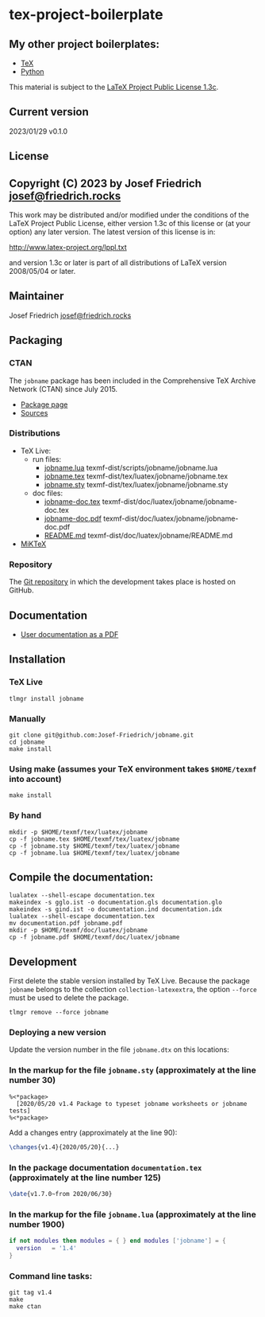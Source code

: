 # tex-project-boilerplate

## My other project boilerplates:

* [TeX](https://github.com/Josef-Friedrich/tex-project-boilerplate)
* [Python](https://github.com/Josef-Friedrich/python-project-boilerplate)

This material is subject to the [LaTeX Project Public License 1.3c](https://www.ctan.org/license/lppl1.3).

## Current version

2023/01/29 v0.1.0

## License

Copyright (C) 2023 by Josef Friedrich <josef@friedrich.rocks>
------------------------------------------------------------------------
This work may be distributed and/or modified under the conditions of
the LaTeX Project Public License, either version 1.3c of this license
or (at your option) any later version.  The latest version of this
license is in:

  http://www.latex-project.org/lppl.txt

and version 1.3c or later is part of all distributions of LaTeX
version 2008/05/04 or later.

## Maintainer

Josef Friedrich <josef@friedrich.rocks>

## Packaging

### CTAN

The `jobname` package has been included in the Comprehensive TeX Archive
Network (CTAN) since July 2015.

* [Package page](https://www.ctan.org/pkg/jobname)
* [Sources](https://www.ctan.org/tex-archive/macros/luatex/generic/jobname)

### Distributions

* TeX Live:
  * run files:
    * [jobname.lua](https://tug.org/svn/texlive/trunk/Master/texmf-dist/scripts/jobname/jobname.lua) texmf-dist/scripts/jobname/jobname.lua
    * [jobname.tex](https://tug.org/svn/texlive/trunk/Master/texmf-dist/tex/luatex/jobname/jobname.tex) texmf-dist/tex/luatex/jobname/jobname.tex
    * [jobname.sty](https://tug.org/svn/texlive/trunk/Master/texmf-dist/tex/luatex/jobname/jobname.sty) texmf-dist/tex/luatex/jobname/jobname.sty
  * doc files:
    * [jobname-doc.tex](https://tug.org/svn/texlive/trunk/Master/texmf-dist/doc/luatex/jobname/jobname.pdf) texmf-dist/doc/luatex/jobname/jobname-doc.tex
    * [jobname-doc.pdf](https://tug.org/svn/texlive/trunk/Master/texmf-dist/doc/luatex/jobname/jobname.pdf) texmf-dist/doc/luatex/jobname/jobname-doc.pdf
    * [README.md](https://tug.org/svn/texlive/trunk/Master/texmf-dist/doc/luatex/jobname/README.md) texmf-dist/doc/luatex/jobname/README.md
* [MiKTeX](https://miktex.org/packages/jobname)

### Repository

The [Git repository](https://github.com/Josef-Friedrich/jobname) in
which the development takes place is hosted on GitHub.

## Documentation

* [User documentation as a PDF](http://mirror.ctan.org/tex-archive/macros/luatex/generic/jobname/jobname.pdf)

## Installation

### TeX Live

    tlmgr install jobname

### Manually

    git clone git@github.com:Josef-Friedrich/jobname.git
    cd jobname
    make install

### Using make (assumes your TeX environment takes `$HOME/texmf` into account)

    make install

### By hand

    mkdir -p $HOME/texmf/tex/luatex/jobname
    cp -f jobname.tex $HOME/texmf/tex/luatex/jobname
    cp -f jobname.sty $HOME/texmf/tex/luatex/jobname
    cp -f jobname.lua $HOME/texmf/tex/luatex/jobname

## Compile the documentation:

    lualatex --shell-escape documentation.tex
    makeindex -s gglo.ist -o documentation.gls documentation.glo
    makeindex -s gind.ist -o documentation.ind documentation.idx
    lualatex --shell-escape documentation.tex
    mv documentation.pdf jobname.pdf
    mkdir -p $HOME/texmf/doc/luatex/jobname
    cp -f jobname.pdf $HOME/texmf/doc/luatex/jobname

## Development

First delete the stable version installed by TeX Live. Because the
package `jobname` belongs to the collection `collection-latexextra`, the
option  `--force` must be used to delete the package.

    tlmgr remove --force jobname

### Deploying a new version

Update the version number in the file `jobname.dtx` on this locations:

### In the markup for the file `jobname.sty` (approximately at the line number 30)

    %<*package>
      [2020/05/20 v1.4 Package to typeset jobname worksheets or jobname tests]
    %<*package>

Add a changes entry (approximately at the line 90):

```latex
\changes{v1.4}{2020/05/20}{...}
```

### In the package documentation `documentation.tex` (approximately at the line number 125)

```latex
\date{v1.7.0~from 2020/06/30}
```

### In the markup for the file `jobname.lua` (approximately at the line number 1900)

```lua
if not modules then modules = { } end modules ['jobname'] = {
  version   = '1.4'
}
```

### Command line tasks:

```
git tag v1.4
make
make ctan
```
